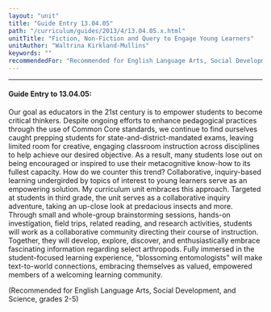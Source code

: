 ```yaml
---
layout: "unit"
title: "Guide Entry 13.04.05"
path: "/curriculum/guides/2013/4/13.04.05.x.html"
unitTitle: "Fiction, Non-Fiction and Query to Engage Young Learners"
unitAuthor: "Waltrina Kirkland-Mullins"
keywords: ""
recommendedFor: "Recommended for English Language Arts, Social Development, and Science, grades 2-5"
---
```

<body>
<hr/>
<h4>
Guide Entry to 13.04.05:
</h4>
<p>
Our goal as educators in the 21st century is to empower students to become critical thinkers.  Despite ongoing efforts to enhance pedagogical practices through the use of Common Core standards, we continue to find ourselves caught prepping students for state-and-district-mandated exams, leaving limited room for creative, engaging classroom instruction across disciplines to help achieve our desired objective. As a result, many students lose out on being encouraged or inspired to use their metacognitive know-how to its fullest capacity. How do we counter this trend? Collaborative, inquiry-based learning undergirded by topics of interest to young learners serve as an empowering solution. My curriculum unit embraces this approach. Targeted at students in third grade, the unit serves as a collaborative inquiry adventure, taking an up-close look at predacious insects and more. Through small and whole-group brainstorming sessions, hands-on investigation, field trips, related reading, and research activities, students will work as a collaborative community directing their course of instruction. Together, they will develop, explore, discover, and enthusiastically embrace fascinating information regarding select arthropods. Fully immersed in the student-focused learning experience, "blossoming entomologists" will make text-to-world connections, embracing themselves as valued, empowered members of a welcoming learning community.
</p>
<p>
(Recommended for English Language Arts, Social Development, and Science, grades 2-5)
</p>
</body>